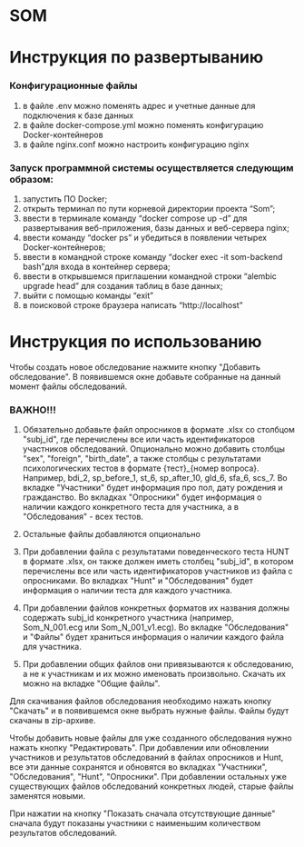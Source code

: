 # SOM

# Инструкция по развертыванию

### Конфигурационные файлы
1. в файле .env можно поменять адрес и учетные данные для подключения к базе данных
2. в файле docker-compose.yml можно поменять конфигурацию Docker-контейнеров
3. в файле nginx.conf можно настроить конфигурацию nginx

### Запуск программной системы осуществляется следующим образом:
1. запустить ПО Docker;
2. открыть терминал по пути корневой директории проекта “Som”;
3. ввести в терминале команду “docker compose up -d” для развертывания
веб-приложения, базы данных и веб-сервера nginx;
4. ввести команду “docker ps” и убедиться в появлении четырех
Docker-контейнеров; 
5. ввести в командной строке команду “docker exec -it som-backend bash”для входа в контейнер сервера;
6. ввести в открывшемся приглашении командной строки “alembic upgrade 
head” для создания таблиц в базе данных;
7. выйти с помощью команды “exit”
8. в поисковой строке браузера написать “http://localhost”


# Инструкция по использованию

Чтобы создать новое обследование нажмите кнопку "Добавить обследование". В появившемся окне добавьте собранные на данный момент
файлы обследований.

### ВАЖНО!!!
1. Обязательно добавьте файл опросников в формате .xlsx со столбцом "subj_id", где перечислены все или часть идентификаторов 
участников обследований. Опционально можно добавить столбцы "sex", "foreign", "birth_date", а также столбцы с результатами 
психологических тестов в формате {тест}_{номер вопроса}. Например, bdi_2, sp_before_1, st_6, sp_after_10, gld_6, sfa_6, scs_7.
Во вкладке "Участники" будет информация про пол, дату рождения и гражданство. Во вкладках "Опросники" будет информация о наличии
каждого конкретного теста для участника, а в "Обследования" - всех тестов.

2. Остальные файлы добавляются опционально

3. При добавлении файла с результатами поведенческого теста HUNT в формате .xlsx, он также должен иметь столбец "subj_id", в 
котором перечислены все или часть идентификаторов участников из файла с опросниками. Во вкладках "Hunt" и "Обследования" будет 
информация о наличии теста для каждого участника.

4. При добавлении файлов конкретных форматов их названия должны содержать subj_id конкретного участника (например, Som_N_001.ecg 
или Som_N_001_v1.ecg). Во вкладке "Обследования" и "Файлы" будет храниться информация о наличии каждого файла для участника.

5. При добавлении общих файлов они привязываются к обследованию, а не к участникам и их можно именовать произвольно. Скачать их 
можно на вкладке "Общие файлы".

Для скачивания файлов обследования необходимо нажать кнопку "Скачать" и в появившемся окне выбрать нужные файлы. Файлы будут 
скачаны в zip-архиве.

Чтобы добавить новые файлы для уже созданного обследования нужно нажать кнопку "Редактировать". При добавлении или обновлении 
участников и результатов обследований в файлах опросников и Hunt, все эти данные сохранятся и обновятся во вкладках "Участники", 
"Обследования", "Hunt", "Опросники". При добавлении остальных уже существующих файлов обследований конкретных людей, старые файлы 
заменятся новыми.

При нажатии на кнопку "Показать сначала отсутствующие данные" сначала будут показаны участники с наименьшим количеством результатов 
обследований.

